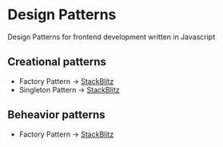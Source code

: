 # Design Patterns
Design Patterns for frontend development written in Javascript

## Creational patterns
* Factory Pattern -> [StackBlitz](https://stackblitz.com/edit/js-nrsjzr)
* Singleton Pattern -> [StackBlitz](https://stackblitz.com/edit/js-dvo9ny)

## Beheavior patterns
* Factory Pattern -> [StackBlitz](https://stackblitz.com/edit/js-aweqmg)
